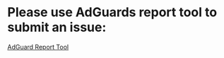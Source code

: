 # **Please use AdGuards report tool to submit an issue**:
[AdGuard Report Tool](https://reports.adguard.com/en/new_issue.html)
